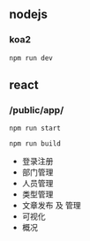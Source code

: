 ## nodejs
### koa2
```
npm run dev
``` 
## react
### /public/app/
```
npm run start

npm run build
```

*  登录注册
*  部门管理
*  人员管理
*  类型管理
*  文章发布 及 管理
*  可视化
*  概况
